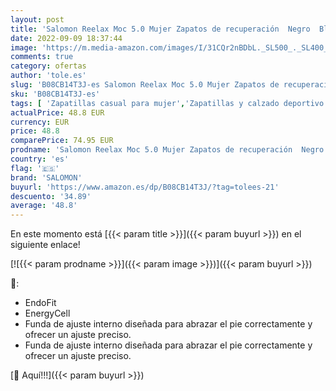 ```yaml
---
layout: post
title: 'Salomon Reelax Moc 5.0 Mujer Zapatos de recuperación  Negro  Black/Black/Black   43 ⅓ EU'
date: 2022-09-09 18:37:44
image: 'https://m.media-amazon.com/images/I/31CQr2nBDbL._SL500_._SL400_.jpg'
comments: true
category: ofertas
author: 'tole.es'
slug: 'B08CB14T3J-es Salomon Reelax Moc 5.0 Mujer Zapatos de recuperación Negro...'
sku: 'B08CB14T3J-es'
tags: [ 'Zapatillas casual para mujer','Zapatillas y calzado deportivo para mujer','Zapatos','Zapatos para mujer','Zapatos y complementos','salomon','zapatos','🇪🇸', ]
actualPrice: 48.8 EUR
currency: EUR
price: 48.8
comparePrice: 74.95 EUR
prodname: 'Salomon Reelax Moc 5.0 Mujer Zapatos de recuperación  Negro  Black/Black/Black   43 ⅓ EU'
country: 'es'
flag: '🇪🇸'
brand: 'SALOMON'
buyurl: 'https://www.amazon.es/dp/B08CB14T3J/?tag=tolees-21'
descuento: '34.89'
average: '48.8'
---
```


En este momento está [{{< param title >}}]({{< param buyurl >}}) en el siguiente enlace!

[![{{< param prodname >}}]({{< param image >}})]({{< param buyurl >}})

🔎:

- EndoFit
- EnergyCell
- Funda de ajuste interno diseñada para abrazar el pie correctamente y ofrecer un ajuste preciso.
- Funda de ajuste interno diseñada para abrazar el pie correctamente y ofrecer un ajuste preciso.

[🛒 Aquí!!!]({{< param buyurl >}})
